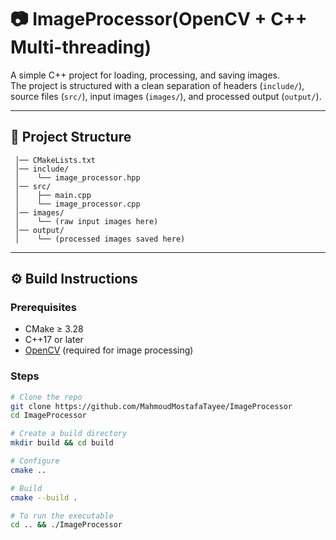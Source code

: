 # 📷 ImageProcessor(OpenCV + C++ Multi-threading)

A simple C++ project for loading, processing, and saving images.  
The project is structured with a clean separation of headers (`include/`), source files (`src/`), input images (`images/`), and processed output (`output/`).

---

## 📂 Project Structure

```cpp_image_processor/
 │── CMakeLists.txt
 │── include/
 │    └── image_processor.hpp
 │── src/
 │    ├── main.cpp
 │    └── image_processor.cpp
 │── images/
 │    └── (raw input images here)
 │── output/
 │    └── (processed images saved here)
```

---

## ⚙️ Build Instructions

### Prerequisites
- CMake ≥ 3.28
- C++17 or later
- [OpenCV](https://opencv.org/) (required for image processing)

### Steps
```bash
# Clone the repo
git clone https://github.com/MahmoudMostafaTayee/ImageProcessor
cd ImageProcessor

# Create a build directory
mkdir build && cd build

# Configure
cmake ..

# Build
cmake --build .

# To run the executable
cd .. && ./ImageProcessor
```
